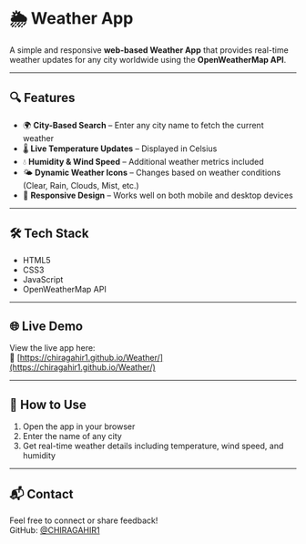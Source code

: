 # 🌦️ Weather App

A simple and responsive **web-based Weather App** that provides real-time weather updates for any city worldwide using the **OpenWeatherMap API**.

---

## 🔍 Features

- 🌍 **City-Based Search** – Enter any city name to fetch the current weather
- 🌡️ **Live Temperature Updates** – Displayed in Celsius
- 💧 **Humidity & Wind Speed** – Additional weather metrics included
- 🌤️ **Dynamic Weather Icons** – Changes based on weather conditions (Clear, Rain, Clouds, Mist, etc.)
- 📱 **Responsive Design** – Works well on both mobile and desktop devices

---

## 🛠️ Tech Stack

- HTML5  
- CSS3  
- JavaScript 
- OpenWeatherMap API

---

## 🌐 Live Demo

View the live app here:  
🔗 [https://chiragahir1.github.io/Weather/](https://chiragahir1.github.io/Weather/)

---

## 📌 How to Use

1. Open the app in your browser
2. Enter the name of any city
3. Get real-time weather details including temperature, wind speed, and humidity

---

## 📬 Contact

Feel free to connect or share feedback!  
GitHub: [@CHIRAGAHIR1](https://github.com/CHIRAGAHIR1)

